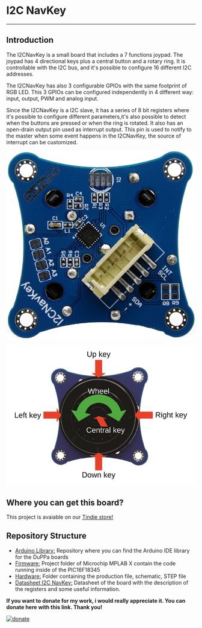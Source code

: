 # I2C NavKey
--------------------------------------------------------------------------------


## Introduction

The I2CNavKey is a small board that includes a 7 functions joypad.
The joypad has 4 directional keys plus a central button and a rotary ring. It is controllable with the I2C bus, and it's possible to configure 16 different I2C addresses.

The I2CNavKey has also 3 configurable GPIOs with the same footprint of RGB LED. This 3 GPIOs can be configured independently in 4 different way: input, output, PWM and analog input.

Since the I2CNavKey is a I2C slave, it has a series of 8 bit registers where it's possible to configure different parameters,it's also possible to detect when the buttons are pressed or when the ring is rotated.
It also has an open-drain output pin used as interrupt output. This pin is used to notify to the master when some event happens in the I2CNavKey, the source of interrupt can be customized.

![I2CNavKey back side](I2CNavKey_back.jpg)

![I2CNavKey 7 functions](I2CNavKey_buttons.jpg)







## Where you can get this board?

This project is avaiable on our [Tindie store!](https://www.tindie.com/products/16624/)



## Repository Structure
* [Arduino Library:](https://github.com/Fattoresaimon/ArduinoDuPPaLib) Repository where you can find the Arduino IDE library for the DuPPa boards
* [Firmware:](/Firmware) Project folder of Microchip MPLAB X contain the code running inside of the PIC16F18345
* [Hardware:](/Hardware) Folder containing the production file, schematic, STEP file
* [Datasheet I2C NavKey:](I2CNavKey_v1.0.pdf) Datasheet of the board with the description of the registers and some useful information.



**If you want to donate for my work, i would really appreciate it. You can donate here with this link. Thank you!**

[![donate](https://www.paypalobjects.com/en_US/i/btn/btn_donateCC_LG.gif)](https://www.paypal.com/cgi-bin/webscr?cmd=_s-xclick&hosted_button_id=5DX7BCX7JD5SL)
